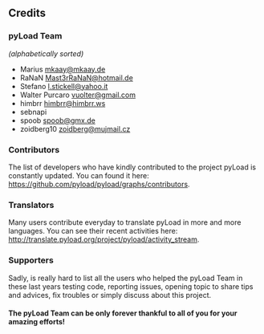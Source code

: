 Credits
-------

### pyLoad Team ###

*(alphabetically sorted)*

 - Marius <mkaay@mkaay.de>
 - RaNaN <Mast3rRaNaN@hotmail.de>
 - Stefano <l.stickell@yahoo.it>
 - Walter Purcaro <vuolter@gmail.com>
 - himbrr <himbrr@himbrr.ws>
 - sebnapi
 - spoob <spoob@gmx.de>
 - zoidberg10 <zoidberg@mujmail.cz>


### Contributors ###

The list of developers who have kindly contributed to the project pyLoad is constantly updated.
You can found it here: <https://github.com/pyload/pyload/graphs/contributors>.


### Translators ###

Many users contribute everyday to translate pyLoad in more and more languages.
You can see their recent activities here: <http://translate.pyload.org/project/pyload/activity_stream>.


### Supporters ###

Sadly, is really hard to list all the users who helped the pyLoad Team in these last years testing code, reporting issues,
opening topic to share tips and advices, fix troubles or simply discuss about this project.


#### The pyLoad Team can be only forever thankful to all of you for your amazing efforts! ####
